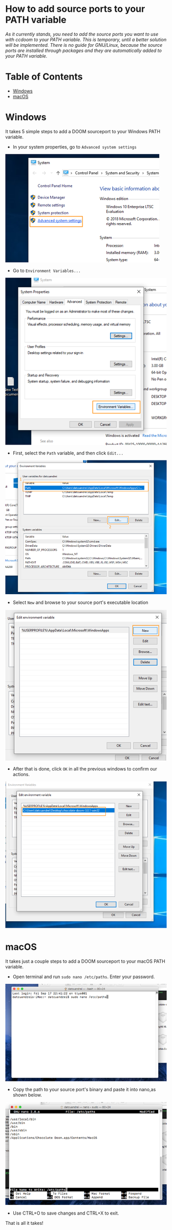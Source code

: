# How to add source ports to your PATH variable
*As it currently stands, you need to add the source ports you want to use with ccdoom to your PATH variable. This is temporary, until a better solution will be implemented.*
*There is no guide for GNU/Linux, because the source ports are installed through packages and they are automatically added to your PATH variable.*

Table of Contents
=================

* [Windows](#windows)
* [macOS](#macos)

# Windows
It takes 5 simple steps to add a DOOM sourceport to your Windows PATH variable.

- In your system properties, go to `Advanced system settings`

 ![](img/step1win.png)
- Go to `Environment Variables...`

 ![](img/step2win.png)
- First, select the `Path` variable, and then click `Edit...` 

 ![](img/step3win.png)
- Select `New` and browse to your source port's executable location

 ![](img/step4win.png)
- After that is done, click `OK` in all the previous windows to confirm our actions.

 ![](img/step5win.png)

# macOS
It takes just a couple steps to add a DOOM sourceport to your macOS PATH variable.

- Open terminal and run `sudo nano /etc/paths`. Enter your password.

![](img/step1mac.png)
- Copy the path to your source port's binary and paste it into nano,as shown below.

![](img/step2mac.png)

- Use CTRL+O to save changes and CTRL+X to exit.

That is all it takes!

